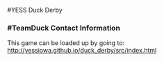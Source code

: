 #YESS Duck Derby   
### #TeamDuck Contact Information

This game can be loaded up by going to: http://yessiowa.github.io/duck_derby/src/index.html
